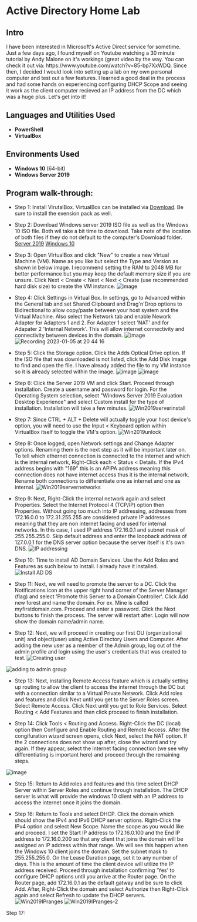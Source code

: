 <h1>Active Directory Home Lab</h1>


<h2>Intro</h2>
I have been interested in Microsoft's Active Direct service for sometime. Just a few days ago, I found myself on Youtube watching a 30 minute tutorial by Andy Malone on it's workings (great video by the way. You can check it out via: https://www.youtube.com/watch?v=85-bp7XxWDQ. Since then, I decided I would look into setting up a lab on my own personal computer and test out a few features. I learned a good deal in the process and had some hands on experiencing configuring DHCP Scope and seeing it work as the client computer recieved an IP address from the DC which was a huge plus. Let's get into it! 
<br />


<h2>Languages and Utilities Used</h2>

- <b>PowerShell</b>
- <b>VirtualBox</b>

<h2>Environments Used </h2>

- <b>Windows 10</b> (64-bit)
- <b>Windows Server 2019</b>

<h2>Program walk-through:</h2>

- Step 1: Install VirutalBox. VirtualBox can be installed via [Download](https://www.oracle.com/virtualization/technologies/vm/downloads/virtualbox-downloads.html). Be sure to install the exension pack as well.

- Step 2: Download Windows server 2019 ISO file as well as the Windows 10 ISO file. Both wil take a bit time to download. Take note of the location of both files if they do not default to the computer's Download folder. 
  [Server 2019](https://www.microsoft.com/en-us/evalcenter/download-windows-server-2019)
  [Windows 10](https://www.microsoft.com/en-us/software-download/windows10)
  
- Step 3: Open VirtualBox and click "New" to create a new Virtual Machine (VM). Name as you like but select the Type and Version as shown in below image. I recommend setting the RAM to 2048 MB for better performance but you may keep the default memory size if you are unsure. Click Next < Create < Next < Next < Create (use recommended hard disk size) to create the VM instance.
  ![image](https://user-images.githubusercontent.com/121698544/210188488-81c91803-3028-4c84-8e8d-4a61e33917aa.png)
  
- Step 4: Click Settings in Virtual Box. In settings, go to Advanced within the General tab and set Shared Clipboard and Drag'n'Drop options to Bidirectional to allow copy/paste between your host system and the Virtual Machine. Also select the Network tab and enable Nework Adapter for Adapters 1 and 2. For Adapter 1 select 'NAT' and for Adapater 2 'Internal Network'. This will allow internet connectivity and connectivity between devices in the domain.
![image](https://user-images.githubusercontent.com/121698544/210188941-82b081db-9c5a-40f3-8992-877c7fb061c2.png)
![Recording 2023-01-05 at 20 44 16](https://user-images.githubusercontent.com/121698544/210919095-b0d03244-a62f-4bab-8426-30559e8b8095.gif)


- Step 5: Click the Storage option. Click the Adds Optical Drive option. If the ISO file that was downloaded is not listed, click the Add Disk Image to find and open the file. I have already added the file to my VM instance so it is already selected within the image.
 ![image](https://user-images.githubusercontent.com/121698544/210189019-e6a3ed40-b026-4458-88bb-f11f0ec41ee6.png)
 ![image](https://user-images.githubusercontent.com/121698544/210189049-310bc5c8-f927-46d2-9180-40a4f5674c91.png)
 
- Step 6: Click the Server 2019 VM and click Start. Proceed through installation. Create a username and password for login. For the Operating System selection, select "Windows Server 2019 Evaluation Desktop Experience" and select Custom install for the type of installation. Installation will take a few minutes.
 ![Win2019serverinstall](https://user-images.githubusercontent.com/121698544/210189133-489af2a1-3d8f-4283-af73-80be32339abb.png)

- Step 7: Since CTRL + ALT + Delete will actually toggle your host device's option, you will need to use the Input < Keyboard option within VirtualBox itself to toggle the VM's option.
![Win2019unlock](https://user-images.githubusercontent.com/121698544/210697752-cf56a4fd-b50d-47d1-82a5-5f21c3f0228b.png)

-  Step 8: Once logged, open Network settings and Change Adapter options. Renaming them is the next step as it will be important later on. To tell which ethernet connection is connected to the internet and which is the internal network, Right-Click each < Status < Details. If the IPv4 address begins with "169" this is an APIPA address meaning this connection does not have internet access thus it is the internal network. Rename both connections to differentiate one as internet and one as internal.
![Win2019servernetworks](https://user-images.githubusercontent.com/121698544/210922263-54002d46-b233-468e-a801-621470e624e4.png)

- Step 9: Next, Right-Click the internal network again and select Properties. Select the Internet Protocol 4 (TCP/IP) option then Properties. Without going too much into IP addressing, addresses from 172.16.0.0 to 172.31.255.255 are considered private IP addresses meaning that they are non internet facing and used for internal networks. In this case, I used IP address 172.16.0.1 and subnet mask of 255.255.255.0. Skip default address and enter the loopback address of 127.0.0.1 for the DNS server option because the server itself is it's own DNS.
![IP addressing](https://user-images.githubusercontent.com/121698544/210924475-28cb26f7-af94-4a15-8d79-51462610c2fb.gif)

- Step 10: Time to install AD Domain Services. Use the Add Roles and Features as such below to install. I already have it installed.
![Install AD DS](https://user-images.githubusercontent.com/121698544/210926065-b63d68ec-40e3-48cb-91f2-a07168d7eaa9.gif)

- Step 11: Next, we will need to promote the server to a DC. Click the Notifications icon at the upper right hand corner of the Server Manager (flag) and select 'Promote this Server to a Domain Controller'. Click Add new forest and name the domain. For ex. Mine is called myfirstdomain.com. Proceed and enter a password. Click the Next buttons to finish the process. The server will restart after. Login will now show the domain name/admin name. 

- Step 12: Next, we will proceed in creating our first OU (organizational unit) and object(user) using Active Directory Users and Computer. After adding the new user as a member of the Admin group, log out of the admin profile and login using the user's credentials that was created to test.
![Creating user](https://user-images.githubusercontent.com/121698544/210932127-d5bd3110-da52-4627-b9a5-346b811949cc.gif)

![adding to admin group](https://user-images.githubusercontent.com/121698544/210932820-5381833e-c237-4b4c-9263-6af7bdcfb00d.gif)


- Step 13: Next, installing Remote Access feature which is actually setting up routing to allow the client to access the internet through the DC but with a connection similar to a Virtual Private Network. Click Add roles and features and click Next until you get to the Server Roles screen. Select Remote Access. Click Next until you get to Role Services. Select Routing < Add Features and then click proceed to finish installation.

- Step 14: Click Tools < Routing and Access. Right-Click the DC (local) option then Configure and Enable Routing and Remote Access. After the congifuration wizard screen opens, click Next, select the NAT option. If the 2 connections does not show up after, close the wizard and try again. If they appear, select the internet facing connection (we see why differentiating is important here) and proceed through the remaining steps.

![image](https://user-images.githubusercontent.com/121698544/210935112-c9925686-977a-4f96-876a-bd84621e1ee9.png)

- Step 15: Return to Add roles and features and this time select DHCP Server within Server Roles and continue through installation. The DHCP server is what will provide the windows 10 client with an IP address to access the internet once it joins the domain.

- Step 16: Return to Tools and select DHCP. Click the domain which should show the IPv4 and IPv6 DHCP server options. Right-Click the IPv4 option and select New Scope. Name the scope as you would like and proceed. I set the Start IP address to 172.16.0.100 and the End IP address to 172.16.0.200 so that any client that joins the domain will be assigned an IP address within that range. We will see this happen when the Windows 10 client joins the domain. Set the subnet mask to 255.255.255.0. On the Lease Duration page, set it to any number of days. This is the amount of time the client device will utilize the IP address received. Proceed through installation confirming 'Yes' to configure DHCP options until you arrive at the Router page. On the Router page, add 172.16.0.1 as the default gatway and be sure to click Add. After, Right-Click the domain and select Authorize then Right-Click again and select Refresh to update the DHCP servers. 
![Win2019IPranges](https://user-images.githubusercontent.com/121698544/211154360-dfa9f2a5-b9f6-4861-b171-0ab099ef8b16.png)
![Win2019IPranges-2](https://user-images.githubusercontent.com/121698544/211154398-c11e1584-bbd1-4ea2-a42d-6b416c89a543.png)

Step 17: 

<br />
<br />
